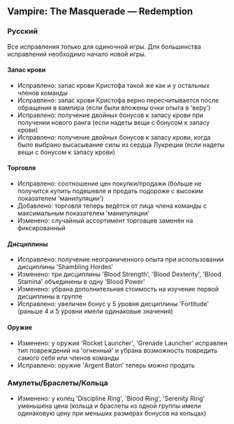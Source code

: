 ## Vampire: The Masquerade — Redemption
### Русский
Все исправления только для одиночной игры.
Для большинства исправлений необходимо начало новой игры.
#### Запас крови
- Исправлено: запас крови Кристофа такой же как и у остальных членов команды
- Исправлено: запас крови Кристофа верно пересчитывается после обращения в вампира (если были вложены очки опыта в 'веру')
- Исправлено: получение двойных бонусов к запасу крови при получении нового ранга (если надеты вещи с бонусом к запасу крови)
- Исправлено: получение двойных бонусов к запасу крови, когда было выбрано высасывание силы из сердца Лукреции (если надеты вещи с бонусом к запасу крови)
#### Торговля
- Исправлено: соотношение цен покупки/продажи (больше не получится купить подешевле и продать подороже с высоким показателем 'манипуляции')
- Добавлено: торговля теперь ведётся от лица члена команды с максимальным показателем 'манипуляции'
- Изменено: случайный ассортимент торговцев заменён на фиксированный
#### Дисциплины
- Исправлено: получение неограниченного опыта при использовании дисциплины 'Shambling Hordes'
- Изменено: три дисциплины 'Blood Strength', 'Blood Dexterity', 'Blood Stamina' объединены в одну 'Blood Power'
- Изменено: убрана дополнительная стоимость на изучение первой дисциплины в группе
- Исправлено: увеличен бонус у 5 уровня дисциплины 'Fortitude' (раньше 4 и 5 уровни имели одинаковые значения)
#### Оружие
- Изменено: у оружия 'Rocket Launcher', 'Grenade Launcher' исправлен тип повреждений на 'огненный' и убрана возможность повредить самого себя или членов команды
- Исправлено: оружие 'Argent Baton' теперь можно продать
### Амулеты/Браслеты/Кольца
- Изменено: у колец 'Discipline Ring', 'Blood Ring', 'Serenity Ring' уменьшена цена (кольца и браслеты из одной группы имели одинаковую цену при меньших размерах бонусов на кольцах)
